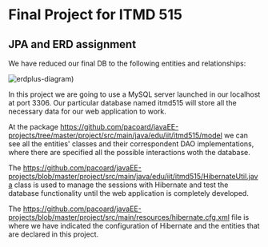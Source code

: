 # Final Project for ITMD 515

## JPA and ERD assignment

We have reduced our final DB to the following entities and relationships:

![erdplus-diagram](https://user-images.githubusercontent.com/6637058/38157993-5b20451a-3452-11e8-9259-671e1b41f0c9.png))


In this project we are going to use a MySQL server launched in our localhost at port 3306. Our particular database named itmd515 will store all the necessary data for our web application to work.

At the package https://github.com/pacoard/javaEE-projects/tree/master/project/src/main/java/edu/iit/itmd515/model we can see all the entities' classes and their correspondent DAO implementations, where there are specified all the possible interactions woth the database.

The https://github.com/pacoard/javaEE-projects/blob/master/project/src/main/java/edu/iit/itmd515/HibernateUtil.java class is used to manage the sessions with Hibernate and test the database functionality until the web application is completely developed.

The https://github.com/pacoard/javaEE-projects/blob/master/project/src/main/resources/hibernate.cfg.xml file is where we have indicated the configuration of Hibernate and the entities that are declared in this project.
